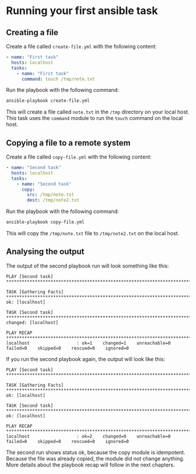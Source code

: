 # Running your first ansible task

## Creating a file
Create a file called `create-file.yml` with the following content:
```yaml title="create-file.yml"
- name: "First task"
  hosts: localhost
  tasks:
    - name: "First task"
      command: touch /tmp/note.txt
```

Run the playbook with the following command:
```bash
ansible-playbook create-file.yml
```

This will create a file called `note.txt` in the `/tmp` directory on your local host.
This task uses the ```command``` module to run the ```touch``` command on the local host.

## Copying a file to a remote system
Create a file called `copy-file.yml` with the following content:
```yaml title="copy-file.yml"
- name: "Second task"
  hosts: localhost
  tasks:
    - name: "Second task"
      copy: 
        src: /tmp/note.txt
        dest: /tmp/note2.txt
```

Run the playbook with the following command:
```bash
ansible-playbook copy-file.yml
```

This will copy the `/tmp/note.txt` file to `/tmp/note2.txt` on the local host.

## Analysing the output
The output of the second playbook run will look something like this:
``` hl_lines="7"
PLAY [Second task] **************************************************************************************************

TASK [Gathering Facts] **********************************************************************************************
ok: [localhost]

TASK [Second task] **************************************************************************************************
changed: [localhost]

PLAY RECAP **********************************************************************************************************
localhost                  : ok=1    changed=1    unreachable=0    failed=0    skipped=0    rescued=0    ignored=0
```

If you run the second playbook again, the output will look like this:
``` hl_lines="7"
PLAY [Second task] **************************************************************************************************

TASK [Gathering Facts] **********************************************************************************************
ok: [localhost]

TASK [Second task] **************************************************************************************************
ok: [localhost]

PLAY RECAP **********************************************************************************************************
localhost                  : ok=2    changed=0    unreachable=0    failed=0    skipped=0    rescued=0    ignored=0
```

The second run shows status ok, because the copy module is idempotent. 
Because the file was already copied, the module did not change anything.
More details about the playbook recap will follow in the next chapters.